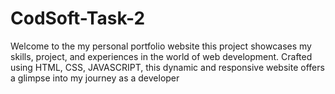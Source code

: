 # CodSoft-Task-2
Welcome to the my personal portfolio website this project showcases my skills, project, and experiences in the world of web development. Crafted using HTML, CSS, JAVASCRIPT, this dynamic and responsive website offers a glimpse into my journey as a developer
